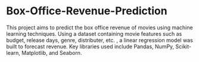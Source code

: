 # Box-Office-Revenue-Prediction
This project aims to predict the box office revenue of movies using machine learning techniques. Using a dataset containing movie features such as budget, release days, genre, distributer, etc. , a linear regression model was built to forecast revenue. Key libraries used include Pandas, NumPy, Scikit-learn, Matplotlib, and Seaborn.
